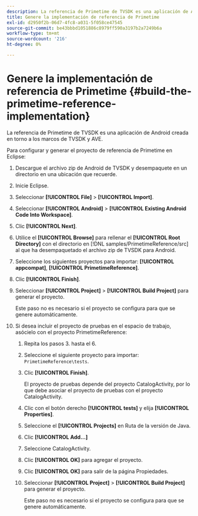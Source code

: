 ```yaml
---
description: La referencia de Primetime de TVSDK es una aplicación de Android creada en torno a los marcos de TVSDK y AVE.
title: Genere la implementación de referencia de Primetime
exl-id: d2950f2b-06d7-4fc8-a031-5f058ce47545
source-git-commit: be43bbbd1051886c8979ff590a3197b2a7249b6a
workflow-type: tm+mt
source-wordcount: '216'
ht-degree: 0%

---
```


# Genere la implementación de referencia de Primetime {#build-the-primetime-reference-implementation}

La referencia de Primetime de TVSDK es una aplicación de Android creada en torno a los marcos de TVSDK y AVE.

Para configurar y generar el proyecto de referencia de Primetime en Eclipse:

1. Descargue el archivo zip de Android de TVSDK y desempaquete en un directorio en una ubicación que recuerde.
1. Inicie Eclipse.
1. Seleccionar **[!UICONTROL File]** > **[!UICONTROL Import]**.
1. Seleccionar **[!UICONTROL Android]** > **[!UICONTROL Existing Android Code Into Workspace]**.
1. Clic **[!UICONTROL Next]**.
1. Utilice el **[!UICONTROL Browse]** para rellenar el **[!UICONTROL Root Directory]** con el directorio en [!DNL samples/PrimetimeReference/src] al que ha desempaquetado el archivo zip de TVSDK para Android.
1. Seleccione los siguientes proyectos para importar: **[!UICONTROL appcompat]**, **[!UICONTROL PrimetimeReference]**.
1. Clic **[!UICONTROL Finish]**.
1. Seleccionar  **[!UICONTROL Project]** > **[!UICONTROL Build Project]** para generar el proyecto.

   Este paso no es necesario si el proyecto se configura para que se genere automáticamente.
1. Si desea incluir el proyecto de pruebas en el espacio de trabajo, asócielo con el proyecto PrimetimeReference:
   1. Repita los pasos 3. hasta el 6.
   1. Seleccione el siguiente proyecto para importar: `PrimetimeReference\tests`.
   1. Clic **[!UICONTROL Finish]**.

      El proyecto de pruebas depende del proyecto CatalogActivity, por lo que debe asociar el proyecto de pruebas con el proyecto CatalogActivity.
   1. Clic con el botón derecho **[!UICONTROL tests]** y elija **[!UICONTROL Properties]**.
   1. Seleccione el **[!UICONTROL Projects]** en Ruta de la versión de Java.
   1. Clic **[!UICONTROL Add...]**
   1. Seleccione CatalogActivity.
   1. Clic **[!UICONTROL OK]** para agregar el proyecto.
   1. Clic **[!UICONTROL OK]** para salir de la página Propiedades.
   1. Seleccionar  **[!UICONTROL Project]** > **[!UICONTROL Build Project]** para generar el proyecto.

      Este paso no es necesario si el proyecto se configura para que se genere automáticamente.
